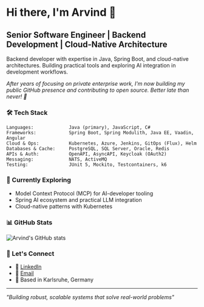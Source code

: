 # Hi there, I'm Arvind 👋

## Senior Software Engineer | Backend Development | Cloud-Native Architecture

Backend developer with expertise in Java, Spring Boot, and cloud-native architectures. Building practical tools and exploring AI integration in development workflows.

*After years of focusing on private enterprise work, I'm now building my public GitHub presence and contributing to open source. Better late than never! 🚀*

### 🛠️ Tech Stack
```
Languages:             Java (primary), JavaScript, C#
Frameworks:            Spring Boot, Spring Modulith, Java EE, Vaadin, Angular
Cloud & Ops:           Kubernetes, Azure, Jenkins, GitOps (Flux), Helm
Databases & Cache:     PostgreSQL, SQL Server, Oracle, Redis
APIs & Auth:           OpenAPI, AsyncAPI, Keycloak (OAuth2)
Messaging:             NATS, ActiveMQ
Testing:               JUnit 5, Mockito, Testcontainers, k6
```

### 🎯 Currently Exploring
- Model Context Protocol (MCP) for AI-developer tooling
- Spring AI ecosystem and practical LLM integration
- Cloud-native patterns with Kubernetes

### 📊 GitHub Stats
![Arvind's GitHub stats](https://github-readme-stats.vercel.app/api?username=arvindand&show_icons=true&theme=dark)

### 🤝 Let's Connect
- 💼 [LinkedIn](https://linkedin.com/in/arvindsmenon/)
- 📧 [Email](mailto:arvindand@gmail.com)
- 📍 Based in Karlsruhe, Germany

---
*"Building robust, scalable systems that solve real-world problems"*
